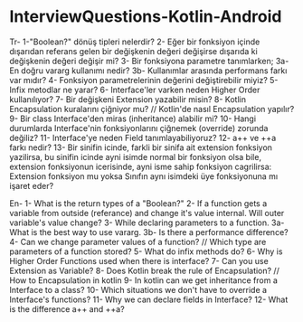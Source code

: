 # InterviewQuestions-Kotlin-Android

Tr-
1-"Boolean?" dönüş tipleri nelerdir?
2- Eğer bir fonksiyon içinde dışarıdan referans gelen bir değişkenin değeri değişirse dışarıda ki değişkenin değeri değişir mi?
3- Bir fonksiyona parametre tanımlarken;
    3a- En doğru vararg kullanımı nedir?
    3b- Kullanımlar arasında performans farkı var mıdır?
4- Fonksiyon parametrelerinin değerini değiştirebilir miyiz?
5- Infix metodlar ne yarar?
6- Interface'ler varken neden Higher Order kullanılıyor?
7- Bir değişkeni Extension yazabilir misin?
8- Kotlin Encapsulation kuralarını çiğniyor mu? // Kotlin'de nasıl Encapsulation yapılır?
9- Bir class Interface'den miras (inheritance) alabilir mi?
10- Hangi durumlarda Interface'nin fonksiyonlarını çiğnemek (override) zorunda değiliz?
11- Interface'ye neden Field tanımlayabiliyoruz?
12- a++ ve ++a farkı nedir?
13- Bir sinifin icinde, farkli bir sinifa ait extension fonksiyon yazilirsa, bu sinifin icinde ayni isimde normal bir fonksiyon olsa bile, extension fonksiyonun icerisinde, ayni isme sahip fonksiyon cagrilirsa: Extension fonksiyon mu yoksa Sınıfın aynı isimdeki üye fonksiyonuna mı işaret eder?


En-
1- What is the return types of a "Boolean?"
2- If a function gets a variable from outside (referance) and change it's value internal. Will outer variable's value change?
3- While declaring parameters to a function.
    3a- What is the best way to use vararg.
    3b- Is there a performance difference?
4- Can we change parameter values of a function? // Which type are parameters of a function stored?
5- What do infix methods do?
6- Why is Higher Order Functions used when there is interface?
7- Can you use Extension as Variable?
8- Does Kotlin break the rule of Encapsulation? // How to Encapsulation in kotlin
9- In kotlin can we get inheritance from a Interface to a class?
10- Which situations we don't have to override a Interface's functions?
11- Why we can declare fields in Interface?
12- What is the difference a++ and ++a?